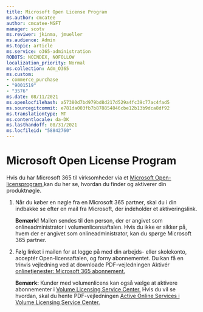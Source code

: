 ```yaml
---
title: Microsoft Open License Program
ms.author: cmcatee
author: cmcatee-MSFT
manager: scotv
ms.reviwer: jkinma, jmueller
ms.audience: Admin
ms.topic: article
ms.service: o365-administration
ROBOTS: NOINDEX, NOFOLLOW
localization_priority: Normal
ms.collection: Adm_O365
ms.custom:
- commerce_purchase
- "9001519"
- "3576"
ms.date: 08/11/2021
ms.openlocfilehash: a57380d7bd979bd8d217d529a4fc39c77ac4fad5
ms.sourcegitcommit: e781da003fb7b878854846cbe12b13b9dca8df92
ms.translationtype: MT
ms.contentlocale: da-DK
ms.lasthandoff: 08/31/2021
ms.locfileid: "58842760"
---
```

# <a name="microsoft-open-license-program"></a>Microsoft Open License Program

Hvis du har Microsoft 365 til virksomheder via et [Microsoft Open-licensprogram,](https://go.microsoft.com/fwlink/p/?LinkID=613298)kan du her se, hvordan du finder og aktiverer din produktnøgle.

1. Når du køber en nøgle fra en Microsoft 365 partner, skal du i din indbakke se efter en mail fra Microsoft, der indeholder et aktiveringslink.

    **Bemærk!** Mailen sendes til den person, der er angivet som onlineadministrator i volumenlicensaftalen. Hvis du ikke er sikker på, hvem der er angivet som onlineadministrator, kan du spørge Microsoft 365 partner.
1. Følg linket i mailen for at logge på med din arbejds- eller skolekonto, acceptér Open-licensaftalen, og forny abonnementet. Du kan få en trinvis vejledning ved at downloade PDF-vejledningen Aktivér [onlinetjenester: Microsoft 365 abonnement.](https://go.microsoft.com/fwlink/p/?LinkId=618100)

    **Bemærk:** Kunder med volumenlicens kan også vælge at aktivere abonnementer i [Volume Licensing Service Center.](https://go.microsoft.com/fwlink/p/?LinkID=282016) Hvis du vil se hvordan, skal du hente PDF-vejledningen [Active Online Services i Volume Licensing Service Center.](https://go.microsoft.com/fwlink/p/?LinkId=618096)